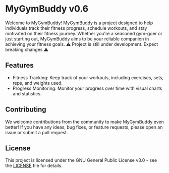 # MyGymBuddy v0.6

Welcome to MyGymBuddy! MyGymBuddy is a project designed to help individuals track their fitness progress, schedule workouts, and stay motivated on their fitness journey. Whether you're a seasoned gym-goer or just starting out, MyGymBuddy aims to be your reliable companion in achieving your fitness goals. ⚠️ Project is still under development. Expect breaking changes ⚠️



## Features

- Fitness Tracking: Keep track of your workouts, including exercises, sets, reps, and weights used.
- Progress Monitoring: Monitor your progress over time with visual charts and statistics.

## Contributing

We welcome contributions from the community to make MyGymBuddy even better! If you have any ideas, bug fixes, or feature requests, please open an issue or submit a pull request.

## License
This project is licensed under the GNU General Public License v3.0 - see the [LICENSE](https://github.com/my-gym-buddy/my-gym-buddy-flutter/blob/main/LICENSE) file for details.
